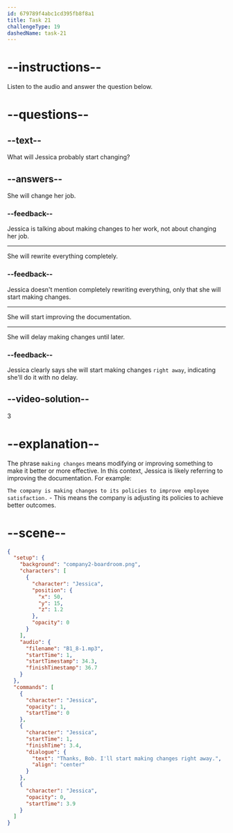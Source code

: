```yaml
---
id: 679789f4abc1cd395fb8f8a1
title: Task 21
challengeType: 19
dashedName: task-21
---
```


<!-- (Audio) Jessica: Thanks, Bob. I'll start making changes right away. -->

# --instructions--

Listen to the audio and answer the question below.

# --questions--

## --text--

What will Jessica probably start changing?

## --answers--

She will change her job.

### --feedback--

Jessica is talking about making changes to her work, not about changing her job.

---

She will rewrite everything completely.

### --feedback--

Jessica doesn't mention completely rewriting everything, only that she will start making changes.

---

She will start improving the documentation.

---

She will delay making changes until later.

### --feedback--

Jessica clearly says she will start making changes `right away`, indicating she'll do it with no delay.

## --video-solution--

3

# --explanation--

The phrase `making changes` means modifying or improving something to make it better or more effective. In this context, Jessica is likely referring to improving the documentation. For example:

`The company is making changes to its policies to improve employee satisfaction.` - This means the company is adjusting its policies to achieve better outcomes.

# --scene--

```json
{
  "setup": {
    "background": "company2-boardroom.png",
    "characters": [
      {
        "character": "Jessica",
        "position": {
          "x": 50,
          "y": 15,
          "z": 1.2
        },
        "opacity": 0
      }
    ],
    "audio": {
      "filename": "B1_8-1.mp3",
      "startTime": 1,
      "startTimestamp": 34.3,
      "finishTimestamp": 36.7
    }
  },
  "commands": [
    {
      "character": "Jessica",
      "opacity": 1,
      "startTime": 0
    },
    {
      "character": "Jessica",
      "startTime": 1,
      "finishTime": 3.4,
      "dialogue": {
        "text": "Thanks, Bob. I'll start making changes right away.",
        "align": "center"
      }
    },
    {
      "character": "Jessica",
      "opacity": 0,
      "startTime": 3.9
    }
  ]
}
```
